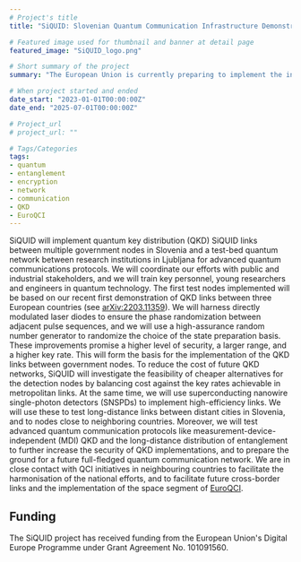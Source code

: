 ```yaml
---
# Project's title
title: "SiQUID: Slovenian Quantum Communication Infrastructure Demonstration"

# Featured image used for thumbnail and banner at detail page
featured_image: "SiQUID_logo.png"

# Short summary of the project
summary: "The European Union is currently preparing to implement the infrastructure for a Europe-wide network for quantum communication. Research groups, industrial partners, and government representatives from all European member states have devised projects to perform proof-of-principle demonstrations of quantum communication and quantum key distribution (QKD). To this end, quantum communication infrastructure will be implemented on the national level in all EU member states to facilitate the international connection of those networks later. The Slovenian Quantum Communication Infrastructure Demonstration (SiQUID) project will be the first to implement quantum key distribution (QKD) in Slovenia. The project will establish quantum communication links between multiple government nodes in Slovenia and a test-bed quantum network between research institutions in Ljubljana for the research and development of advanced quantum communication protocols."

# When project started and ended
date_start: "2023-01-01T00:00:00Z"
date_end: "2025-07-01T00:00:00Z"

# Project_url
# project_url: ""

# Tags/Categories
tags:
- quantum
- entanglement
- encryption
- network
- communication
- QKD
- EuroQCI
---
```


SiQUID will implement quantum key distribution (QKD) SiQUID links between multiple government nodes in Slovenia and a test-bed quantum network between research institutions in Ljubljana for advanced quantum communications protocols. We will coordinate our efforts with public and industrial stakeholders, and we will train key personnel, young researchers and engineers in quantum technology. The first test nodes implemented will be based on our recent first demonstration of QKD links between three European countries (see [arXiv:2203.11359](https://arxiv.org/abs/2203.11359)). We will harness directly modulated laser diodes to ensure the phase randomization between adjacent pulse sequences, and we will use a high-assurance random number generator to randomize the choice of the state preparation basis. These improvements promise a higher level of security, a larger range, and a higher key rate. This will form the basis for the implementation of the QKD links between government nodes. To reduce the cost of future QKD networks, SiQUID will investigate the feasibility of cheaper alternatives for the detection nodes by balancing cost against the key rates achievable in metropolitan links. At the same time, we will use superconducting nanowire single-photon detectors (SNSPDs) to implement high-efficiency links. We will use these to test long-distance links between distant cities in Slovenia, and to nodes close to neighboring countries. Moreover, we will test advanced quantum communication protocols like measurement-device-independent (MDI) QKD and the long-distance distribution of entanglement to further increase the security of QKD implementations, and to prepare the ground for a future full-fledged quantum communication network. We are in close contact with QCI initiatives in neighbouring countries to facilitate the harmonisation of the national efforts, and to facilitate future cross-border links and the implementation of the space segment of [EuroQCI](https://digital-strategy.ec.europa.eu/en/policies/european-quantum-communication-infrastructure-euroqci).


## Funding

The SiQUID project has received funding from the European Union's Digital Europe Programme under Grant Agreement No. 101091560.
